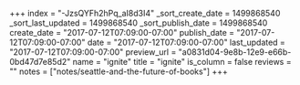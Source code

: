 +++
index = "-JzsQYFh2hPq_aI8d3I4"
_sort_create_date = 1499868540
_sort_last_updated = 1499868540
_sort_publish_date = 1499868540
create_date = "2017-07-12T07:09:00-07:00"
publish_date = "2017-07-12T07:09:00-07:00"
date = "2017-07-12T07:09:00-07:00"
last_updated = "2017-07-12T07:09:00-07:00"
preview_url = "a0831d04-9e8b-12e9-e66b-0bd47d7e85d2"
name = "ignite"
title = "ignite"
is_column = false
reviews = ""
notes = ["notes/seattle-and-the-future-of-books"]
+++

